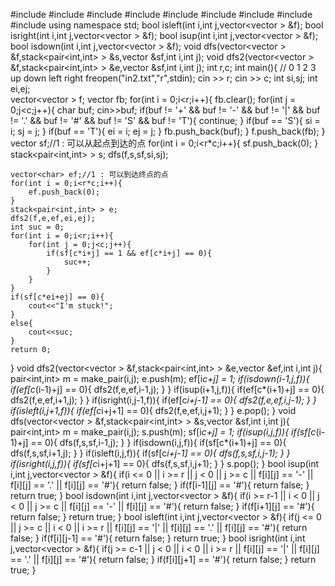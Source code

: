 #include<iostream>
#include<cstdio>
#include<string>
#include<vector>
#include<map>
#include<deque>
#include<list>
#include<cstring>
#include<stack>
using namespace std;
bool isleft(int i,int j,vector<vector<char> > &f);
bool isright(int i,int j,vector<vector<char> > &f);
bool isup(int i,int j,vector<vector<char> > &f);
bool isdown(int i,int j,vector<vector<char> > &f);
void dfs(vector<vector<char> > &f,stack<pair<int,int> > &s,vector<char> &sf,int i,int j);
void dfs2(vector<vector<char> > &f,stack<pair<int,int> > &e,vector<char> &sf,int i,int j);
int r,c;
int main(){
	// 0 1 2 3 up down left right
	freopen("in2.txt","r",stdin);
	cin >> r;
	cin >> c;
	int si,sj;
	int ei,ej;	
	vector<vector<char> > f;
	vector<char> fb;
	for(int i = 0;i<r;i++){
		fb.clear();
		for(int j = 0;j<c;j++){
			char buf;
			cin>>buf;
			if(buf != '+' 
				&& 
				buf != '-' 
				&&
				buf != '|' 
				&& 
				buf != '.'
				&& 
				buf != '#' 
				&& 
				buf != 'S'
				&&
				buf != 'T'){
					continue;
			}
			if(buf == 'S'){
				si = i;
				sj = j;
			}
			if(buf == 'T'){
				ei = i;
				ej = j;
			}
			fb.push_back(buf);
		}
		f.push_back(fb);
	}
	vector<char> sf;//1 : 可以从起点到达的点
	for(int i = 0;i<r*c;i++){
		sf.push_back(0);
	}
	stack<pair<int,int> > s;
	dfs(f,s,sf,si,sj);
	
	vector<char> ef;//1 : 可以到达终点的点
	for(int i = 0;i<r*c;i++){
		ef.push_back(0);
	}
	stack<pair<int,int> > e;
	dfs2(f,e,ef,ei,ej);
	int suc = 0;
	for(int i = 0;i<r;i++){
		for(int j = 0;j<c;j++){
			if(sf[c*i+j] == 1 && ef[c*i+j] == 0){
				suc++;
			}
		}
	}
	if(sf[c*ei+ej] == 0){
		cout<<"I'm stuck!";
	}
	else{
		cout<<suc;
	}
	return 0;
}
void dfs2(vector<vector<char> > &f,stack<pair<int,int> > &e,vector<char> &ef,int i,int j){
	pair<int,int> m = make_pair(i,j);
	e.push(m);
	ef[i*c+j] = 1;
	if(isdown(i-1,j,f)){
		if(ef[c*(i-1)+j] == 0){
			dfs2(f,e,ef,i-1,j);
		}
	}
	if(isup(i+1,j,f)){
		if(ef[c*(i+1)+j] == 0){
			dfs2(f,e,ef,i+1,j);
		}
	}
	if(isright(i,j-1,f)){
		if(ef[c*i+j-1] == 0){
			dfs2(f,e,ef,i,j-1);
		}
	}
	if(isleft(i,j+1,f)){
		if(ef[c*i+j+1] == 0){
			dfs2(f,e,ef,i,j+1);
		}
	}
	e.pop();
}
void dfs(vector<vector<char> > &f,stack<pair<int,int> > &s,vector<char> &sf,int i,int j){
	pair<int,int> m = make_pair(i,j);
	s.push(m);
	sf[i*c+j] = 1;
	if(isup(i,j,f)){
		if(sf[c*(i-1)+j] == 0){
			dfs(f,s,sf,i-1,j);
		}
	}
	if(isdown(i,j,f)){
		if(sf[c*(i+1)+j] == 0){
			dfs(f,s,sf,i+1,j);
		}
	}
	if(isleft(i,j,f)){
		if(sf[c*i+j-1] == 0){
			dfs(f,s,sf,i,j-1);
		}
	}
	if(isright(i,j,f)){
		if(sf[c*i+j+1] == 0){
			dfs(f,s,sf,i,j+1);
		}
	}
	s.pop();
}
bool isup(int i,int j,vector<vector<char> > &f){
	if(i <= 0
			||
		i >= r
			||
		j < 0
			||
		j >= c
			||
		f[i][j] == '-'
			||
		f[i][j] == '.'
			||
		f[i][j] == '#'){
		return false;
	}
	if(f[i-1][j] == '#'){
		return false;
	}
	return true;
}
bool isdown(int i,int j,vector<vector<char> > &f){
	if(i >= r-1
			||
		i < 0
			||
		j < 0
			||
		j >= c
			||
		f[i][j] == '-'
			||
		f[i][j] == '#'){
			return false;
	}
	if(f[i+1][j] == '#'){
		return false;
	}
	return true;
}
bool isleft(int i,int j,vector<vector<char> > &f){
	if(j <= 0
			||
		j >= c
			||
		i < 0
			||
		i >= r
			||
		f[i][j] == '|'
			||
		f[i][j] == '.'
			||
		f[i][j] == '#'){
			return false;
	}
	if(f[i][j-1] == '#'){
		return false;
	}
	return true;
}
bool isright(int i,int j,vector<vector<char> > &f){
	if(j >= c-1
			||
		j < 0
			||
		i < 0
			||
		i >= r
			||
		f[i][j] == '|'
			||
		f[i][j] == '.'
			||
		f[i][j] == '#'){
			return false;
	}
	if(f[i][j+1] == '#'){
		return false;
	}
	return true;
}

